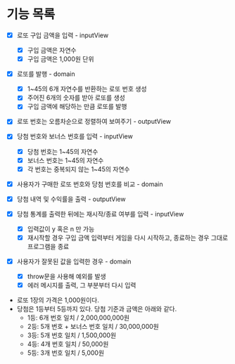 # 기능 목록

- [x] 로또 구입 금액을 입력 - inputView
  - [x] 구입 금액은 자연수
  - [x] 구입 금액은 1,000원 단위
- [x] 로또를 발행 - domain
  - [x] 1~45의 6개 자연수를 반환하는 로또 번호 생성
  - [x] 주어진 6개의 숫자를 받아 로또를 생성
  - [x] 구입 금액에 해당하는 만큼 로또를 발행
- [x] 로또 번호는 오름차순으로 정렬하여 보여주기 - outputView
- [x] 당첨 번호와 보너스 번호를 입력 - inputView
  - [x] 당첨 번호는 1~45의 자연수
  - [x] 보너스 번호는 1~45의 자연수
  - [x] 각 번호는 중복되지 않는 1~45의 자연수
- [x] 사용자가 구매한 로또 번호와 당첨 번호를 비교 - domain
- [x] 당첨 내역 및 수익률을 출력 - outputView
- [x] 당첨 통계를 출력한 뒤에는 재시작/종료 여부를 입력 - inputView
  - [x] 입력값이 y 혹은 n 만 가능
  - [x] 재시작할 경우 구입 금액 입력부터 게임을 다시 시작하고, 종료하는 경우 그대로 프로그램을 종료
- [x] 사용자가 잘못된 값을 입력한 경우 - domain

  - [x] throw문을 사용해 예외를 발생
  - [x] 에러 메시지를 출력, 그 부분부터 다시 입력

- 로또 1장의 가격은 1,000원이다.
- 당첨은 1등부터 5등까지 있다. 당첨 기준과 금액은 아래와 같다.
  - 1등: 6개 번호 일치 / 2,000,000,000원
  - 2등: 5개 번호 + 보너스 번호 일치 / 30,000,000원
  - 3등: 5개 번호 일치 / 1,500,000원
  - 4등: 4개 번호 일치 / 50,000원
  - 5등: 3개 번호 일치 / 5,000원
